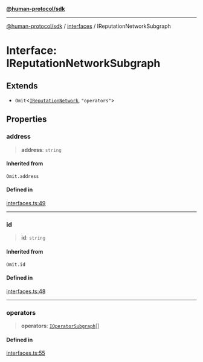 [**@human-protocol/sdk**](../../README.md)

***

[@human-protocol/sdk](../../modules.md) / [interfaces](../README.md) / IReputationNetworkSubgraph

# Interface: IReputationNetworkSubgraph

## Extends

- `Omit`\<[`IReputationNetwork`](IReputationNetwork.md), `"operators"`\>

## Properties

### address

> **address**: `string`

#### Inherited from

`Omit.address`

#### Defined in

[interfaces.ts:49](https://github.com/humanprotocol/human-protocol/blob/000ef2f7891c6788228277729f8de9c3a0456a70/packages/sdk/typescript/human-protocol-sdk/src/interfaces.ts#L49)

***

### id

> **id**: `string`

#### Inherited from

`Omit.id`

#### Defined in

[interfaces.ts:48](https://github.com/humanprotocol/human-protocol/blob/000ef2f7891c6788228277729f8de9c3a0456a70/packages/sdk/typescript/human-protocol-sdk/src/interfaces.ts#L48)

***

### operators

> **operators**: [`IOperatorSubgraph`](IOperatorSubgraph.md)[]

#### Defined in

[interfaces.ts:55](https://github.com/humanprotocol/human-protocol/blob/000ef2f7891c6788228277729f8de9c3a0456a70/packages/sdk/typescript/human-protocol-sdk/src/interfaces.ts#L55)
